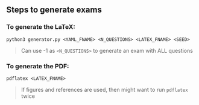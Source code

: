 ## Steps to generate exams

### To generate the LaTeX:

```
python3 generator.py <YAML_FNAME> <N_QUESTIONS> <LATEX_FNAME> <SEED>
```

> Can use -1 as `<N_QUESTIONS>` to generate an exam with ALL questions

### To generate the PDF:

```
pdflatex <LATEX_FNAME>
```

> If figures and references are used, then might want to run `pdflatex` twice
